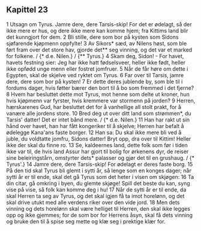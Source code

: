 ## Kapittel 23

1 Utsagn om Tyrus. Jamre dere, dere Tarsis-skip! For det er ødelagt, så der ikke mere er hus, og dere ikke mere kan komme hjem; fra Kittims land blir det kunngjort for dem.
2 Bli stille, dere som bor på kysten som Sidons sjøfarende kjøpmenn oppfylte!
3 Av Sikors* sæd, av Nilens høst, som ble ført fram over det store hav, gjorde det** seg vinning, og det var et marked for folkene. / {* d.e. Nilen.} / {** Tyrus.}
4 Skam deg, Sidon! - For havet, havets festning sier: Jeg har ikke hatt fødselsveer, heller ikke født, heller ikke opfødd unge menn eller fostret jomfruer.
5 Når de får høre om dette i Egypten, skal de skjelve ved ryktet om Tyrus.
6 Far over til Tarsis, jamre dere, dere som bor på kysten!
7 Er dette deres jublende by, som ble til i fordums dager, hvis føtter bærer den bort til å bo som fremmed i det fjerne?
8 Hvem har besluttet dette mot Tyrus, mot henne som delte ut kroner, hun hvis kjøpmenn var fyrster, hvis kremmere var stormenn på jorden?
9 Herren, hærskarenes Gud, har besluttet det for å vanhellige all stolt prakt, for å vanære alle jordens store.
10 Bred deg ut over ditt land som strømmen*, du Tarsis' datter! Det er intet bånd mere. / {* d.e. Nilen.}
11 Han har rakt ut sin hånd over havet, han har fått kongeriker til å skjelve; Herren har befalt å ødelegge Kana'ans faste borger.
12 Han sa: Du skal ikke mere bli ved å juble, du voldtatte jomfru, Sidons datter! Bryt opp, dra over til Kittim! Heller ikke der skal du finne ro.
13 Se, kaldeernes land, dette folk som før i tiden ikke var til, de hvis land Assur har gjort til bolig for ørkenens dyr, de reiser sine beleiringstårn, omstyrter dets* palasser og gjør det til en grushaug. / {* Tyrus'.}
14 Jamre dere, dere Tarsis-skip! For ødelagt er deres faste borg.
15 På den tid skal Tyrus bli glemt i sytti år, så lenge som en konges dager; når sytti år er til ende, skal det gå Tyrus som det heter i visen om skjøgen:
16 Ta din citar, gå omkring i byen, du glemte skjøge! Spill det beste du kan, syng vise på vise, så folk kan komme deg i hu!
17 Når de sytti år er til ende, da skal Herren ta seg av Tyrus, og det skal igjen få ta imot horelønn, og det skal drive utukt med alle verdens riker over den vide jord.
18 Men dets vinning og dets horelønn skal være helliget til Herren, den skal ikke legges opp og ikke gjemmes; for de som bor for Herrens åsyn, skal få dets vinning og bruke den til å spise seg mette og klæ seg i prektige klær for.
